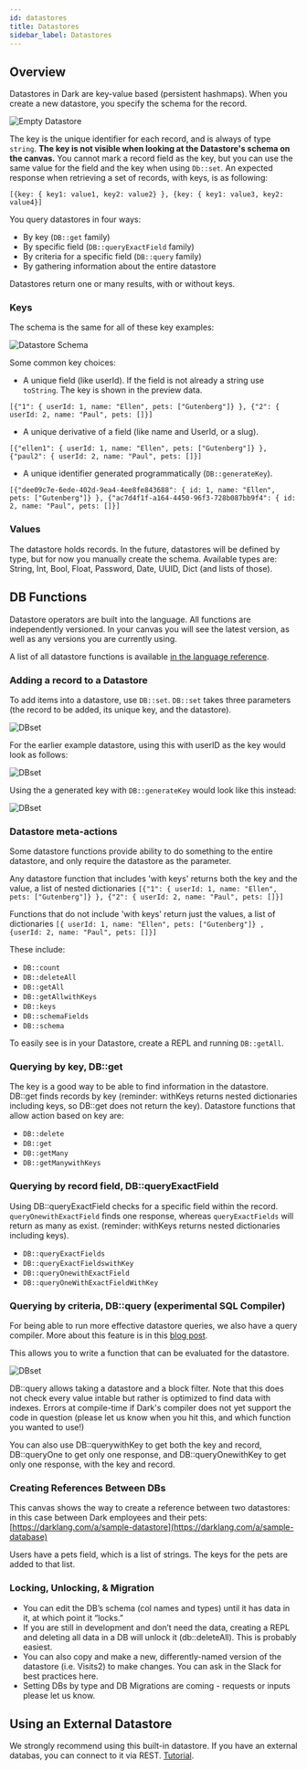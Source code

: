 ```yaml
---
id: datastores
title: Datastores
sidebar_label: Datastores
---
```


## Overview

Datastores in Dark are key-value based (persistent hashmaps). When you create a new datastore, you specify the schema for the record.

![Empty Datastore](assets/datastores/empty.png)

The key is the unique identifier for each record, and is always of type `string`. **The key is not visible when looking at the Datastore's schema on the canvas.** You cannot mark a record field as the key, but you can use the same value for the field and the key when using `Db::set`. An expected response when retrieving a set of records, with keys, is as following:

`[{key: { key1: value1, key2: value2} }, {key: { key1: value3, key2: value4}]`

You query datastores in four ways:

- By key (`DB::get` family)
- By specific field (`DB::queryExactField` family)
- By criteria for a specific field (`DB::query` family)
- By gathering information about the entire datastore

Datastores return one or many results, with or without keys.

### Keys

The schema is the same for all of these key examples:

![Datastore Schema](assets/datastores/schema.png)

Some common key choices:

- A unique field (like userId). If the field is not already a string use `toString`. The key is shown in the preview data.

`[{"1": { userId: 1, name: "Ellen", pets: ["Gutenberg"]} }, {"2": { userId: 2, name: "Paul", pets: []}]`

- A unique derivative of a field (like name and UserId, or a slug).

`[{"ellen1": { userId: 1, name: "Ellen", pets: ["Gutenberg"]} }, {"paul2": { userId: 2, name: "Paul", pets: []}]`

- A unique identifier generated programmatically (`DB::generateKey`).

`[{"dee09c7e-6ede-402d-9ea4-4ee8fe843688": { id: 1, name: "Ellen", pets: ["Gutenberg"]} }, {"ac7d4f1f-a164-4450-96f3-728b087bb9f4": { id: 2, name: "Paul", pets: []}]`

### Values

The datastore holds records. In the future, datastores will be defined by type, but for now you manually create the schema. Available types are: String, Int, Bool, Float, Password, Date, UUID, Dict (and lists of those).

## DB Functions

Datastore operators are built into the language. All functions are independently versioned. In your canvas you will see the latest version, as well as any versions you are currently using.

A list of all datastore functions is available [in the language reference](https://ops-documentation.builtwithdark.com/?pretty=1).

### Adding a record to a Datastore

To add items into a datastore, use `DB::set`. `DB::set` takes three parameters (the record to be added, its unique key, and the datastore).

![DBset](assets/datastores/dbset_empty.png)

For the earlier example datastore, using this with userID as the key would look as follows:

![DBset](assets/datastores/dbset.png)

Using the a generated key with `DB::generateKey` would look like this instead:

![DBset](assets/datastores/dbset_genkey.png)

### Datastore meta-actions

Some datastore functions provide ability to do something to the entire datastore, and only require the datastore as the parameter.

Any datastore function that includes 'with keys' returns both the key and the value, a list of nested dictionaries `[{"1": { userId: 1, name: "Ellen", pets: ["Gutenberg"]} }, {"2": { userId: 2, name: "Paul", pets: []}]`

Functions that do not include 'with keys' return just the values, a list of dictionaries `[{ userId: 1, name: "Ellen", pets: ["Gutenberg"]} , {userId: 2, name: "Paul", pets: []}]`

These include:

- `DB::count`
- `DB::deleteAll`
- `DB::getAll`
- `DB::getAllwithKeys`
- `DB::keys`
- `DB::schemaFields`
- `DB::schema`

To easily see is in your Datastore, create a REPL and running `DB::getAll`.

### Querying by key, DB::get

The key is a good way to be able to find information in the datastore. DB::get finds records by key (reminder: withKeys returns nested dictionaries including keys, so DB::get does not return the key). Datastore functions that allow action based on key are:

- `DB::delete`
- `DB::get`
- `DB::getMany`
- `DB::getManywithKeys`

### Querying by record field, DB::queryExactField

Using DB::queryExactField checks for a specific field within the record. `queryOnewithExactField` finds one response, whereas `queryExactFields` will return as many as exist. (reminder: withKeys returns nested dictionaries including keys).

- `DB::queryExactFields`
- `DB::queryExactFieldswithKey`
- `DB::queryOnewithExactField`
- `DB::queryOneWithExactFieldWithKey`

### Querying by criteria, DB::query (experimental SQL Compiler)

For being able to run more effective datastore queries, we also have a query compiler. More about this feature is in this [blog post](https://medium.com/darklang/compiling-dark-to-sql-bb8918d1acdd).

This allows you to write a function that can be evaluated for the datastore.

![DBset](assets/datastores/dbquery.png)

DB::query allows taking a datastore and a block filter. Note that this does not check every value intable but rather is optimized to find data with indexes. Errors at compile-time if Dark's compiler does not yet support the code in question (please let us know when you hit this, and which function you wanted to use!)

You can also use DB::querywithKey to get both the key and record, DB::queryOne to get only one response, and DB::queryOnewithKey to get only one response, with the key and record.

### Creating References Between DBs

This canvas shows the way to create a reference between two datastores: in this case between Dark employees and their pets: [https://darklang.com/a/sample-datastore](https://darklang.com/a/sample-database)

Users have a pets field, which is a list of strings. The keys for the pets are added to that list.

### Locking, Unlocking, & Migration

- You can edit the DB’s schema (col names and types) until it has data in it, at which point it “locks.”
- If you are still in development and don’t need the data, creating a REPL and deleting all data in a DB will unlock it (db::deleteAll). This is probably easiest.
- You can also copy and make a new, differently-named version of the datastore (i.e. Visits2) to make changes. You can ask in the Slack for best practices here.
- Setting DBs by type and DB Migrations are coming - requests or inputs please let us know.

## Using an External Datastore

We strongly recommend using this built-in datastore. If you have an external databas, you can connect to it via REST. [Tutorial](/docs/tutorials/external-db).
